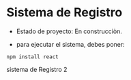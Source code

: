 <h1> Sistema de Registro </h1>

- Estado de proyecto: En construcciòn.

- para ejecutar el sistema, debes poner:

```npm install react```

sistema de Registro 2
